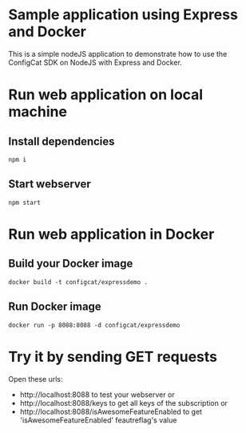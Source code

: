 # Sample application using Express and Docker

This is a simple nodeJS application to demonstrate how to use the ConfigCat SDK on NodeJS with Express and Docker.

# Run web application on local machine
## Install dependencies

```
npm i
```

## Start webserver

```
npm start
```

# Run web application in Docker

## Build your Docker image

```
docker build -t configcat/expressdemo .
```

## Run Docker image

```
docker run -p 8088:8088 -d configcat/expressdemo
```

# Try it by sending GET requests

Open these urls:

* http://localhost:8088 to test your webserver or 
* http://localhost:8088/keys to get all keys of the subscription or
* http://localhost:8088/isAwesomeFeatureEnabled to get 'isAwesomeFeatureEnabled' feautreflag's value